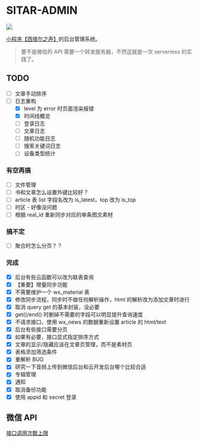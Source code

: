 # SITAR-ADMIN

![](https://github.com/harrisoff/sitar-admin/workflows/build/badge.svg)

[小程序【西塔尔之声】](https://github.com/harrisoff/sitar)的后台管理系统。

> 要不是微信的 API 需要一个转发服务器，不然这就是一次 serverless 的实践了。

## TODO

- [ ] 文章手动排序
- [ ] 日志重构
   - [x] level 为 error 时页面渲染报错
   - [x] 时间线概览
   - [ ] 登录日志
   - [ ] 文章日志
   - [ ] 随机功能日志
   - [ ] 搜索关键词日志
   - [ ] 设备类型统计

### 有空再搞

- [ ] 文件管理
- [ ] 书和文章怎么设置外键比较好？
- [ ] article 表 list 字段名改为 is_latest，top 改为 is_top
- [ ] 时区 - 好像没问题
- [ ] 根据 real_id 重新同步对应的单条图文素材

### 搞不定

- [ ] 聚合时怎么分页？？

### 完成

- [x] 后台有些云函数可以改为联表查询
- [x] 【重要】增量同步功能
- [x] 不需要维护一个 wx_material 表
- [x] 修改同步流程，同步时不做任何解析操作，html 的解析改为添加文章时进行
- [x] 取消 query get 的基本封装，没必要
- [x] get()/end() 时删掉不需要的字段可以明显提升查询速度
- [x] 不请求接口，使用 wx_news 的数据重新设置 article 的 html/text
- [x] 后台有些接口需要分页
- [x] 如果有必要，接口显式指定排序方式
- [x] 文章的显示/隐藏应该在文章页管理，而不是素材页
- [x] 表格添加筛选条件
- [x] 重解析 BUG
- [x] 研究一下音频上传到微信后台和云开发后台哪个比较合适
- [x] 专辑管理
- [x] 通知
- [x] 取消备份功能
- [x] 使用 appid 和 secret 登录

## 微信 API

[接口调用次数上限](https://developers.weixin.qq.com/community/develop/doc/000aaca7e788d07404480e8615ec00)